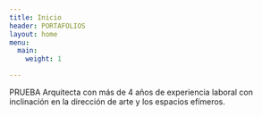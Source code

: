 ```yaml
---
title: Inicio
header: PORTAFOLIOS
layout: home
menu:
  main:
    weight: 1

---
```

PRUEBA Arquitecta con más de 4 años de experiencia laboral con inclinación en la dirección de arte y los espacios efímeros. 